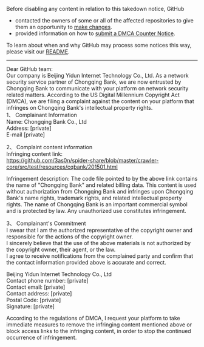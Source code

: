 Before disabling any content in relation to this takedown notice, GitHub
- contacted the owners of some or all of the affected repositories to give them an opportunity to [make changes](https://docs.github.com/en/github/site-policy/dmca-takedown-policy#a-how-does-this-actually-work).
- provided information on how to [submit a DMCA Counter Notice](https://docs.github.com/en/articles/guide-to-submitting-a-dmca-counter-notice).

To learn about when and why GitHub may process some notices this way, please visit our [README](https://github.com/github/dmca/blob/master/README.md#anatomy-of-a-takedown-notice).

---

Dear GitHub team:  
Our company is Beijing Yidun Internet Technology Co., Ltd. As a network security service partner of Chongqing Bank, we are now entrusted by Chongqing Bank to communicate with your platform on network security related matters. According to the US Digital Millennium Copyright Act (DMCA), we are filing a complaint against the content on your platform that infringes on Chongqing Bank's intellectual property rights.  
1、 Complainant Information  
Name: Chongqing Bank Co., Ltd  
Address: [private]  
E-mail [private]  

2、 Complaint content information  
Infringing content link:  
https://github.com/3as0n/spider-share/blob/master/crawler-core/src/test/resources/cqbank/201501.html


Infringement description: The code file pointed to by the above link contains the name of "Chongqing Bank" and related billing data. This content is used without authorization from Chongqing Bank and infringes upon Chongqing Bank's name rights, trademark rights, and related intellectual property rights. The name of Chongqing Bank is an important commercial symbol and is protected by law. Any unauthorized use constitutes infringement.  

3、 Complainant's Commitment  
I swear that I am the authorized representative of the copyright owner and responsible for the actions of the copyright owner.  
I sincerely believe that the use of the above materials is not authorized by the copyright owner, their agent, or the law.  
I agree to receive notifications from the complained party and confirm that the contact information provided above is accurate and correct.  

Beijing Yidun Internet Technology Co., Ltd  
Contact phone number: [private]  
Contact email: [private]  
Contact address: [private]  
Postal Code: [private]  
Signature: [private]  

According to the regulations of DMCA, I request your platform to take immediate measures to remove the infringing content mentioned above or block access links to the infringing content, in order to stop the continued occurrence of infringement.
